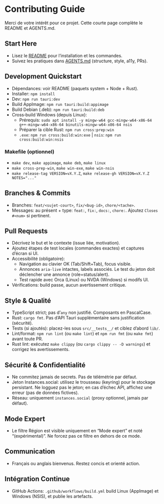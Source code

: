 # Contributing Guide

Merci de votre intérêt pour ce projet. Cette courte page complète le README et AGENTS.md.

## Start Here

- Lisez le [README](./README.md) pour l’installation et les commandes.
- Suivez les pratiques dans [AGENTS.md](./AGENTS.md) (structure, style, a11y, PRs).

## Development Quickstart

- Dépendances: voir README (paquets system + Node + Rust).
- Installer: `npm install`
- Dev: `npm run tauri:dev`
- Build AppImage: `npm run tauri:build:appimage`
- Build Debian (.deb): `npm run tauri:build:deb`
- Cross‑build Windows (depuis Linux):
  - Prérequis: `sudo apt install -y mingw-w64 gcc-mingw-w64-x86-64 g++-mingw-w64-x86-64 binutils-mingw-w64-x86-64 nsis`
  - Préparer la cible Rust: `npm run cross:prep:win`
  - `.exe`: `npm run cross:build:win:exe` | `nsis`: `npm run cross:build:win:nsis`

### Makefile (optionnel)

- `make dev`, `make appimage`, `make deb`, `make linux`
- `make cross-prep-win`, `make win-exe`, `make win-nsis`
- `make release-tag VERSION=vX.Y.Z`, `make release-gh VERSION=vX.Y.Z NOTES="..."`

## Branches & Commits

- Branches: `feat/<sujet-court>`, `fix/<bug-id>`, `chore/<tache>`.
- Messages: au présent + type: `feat:`, `fix:`, `docs:`, `chore:`. Ajoutez `Closes #<num>` si pertinent.

## Pull Requests

- Décrivez le but et le contexte (issue liée, motivation).
- Ajoutez étapes de test locales (commandes exactes) et captures d’écran si UI.
- Accessibilité (obligatoire):
  - Navigation au clavier OK (Tab/Shift+Tab), focus visible.
  - Annonces `aria-live` intactes, labels associés. Le test du jeton doit déclencher une annonce (role=status/alert).
  - Test rapide avec Orca (Linux) ou NVDA (Windows) si modifs UI.
- Vérifications: build passe, aucun avertissement critique.

## Style & Qualité

- TypeScript strict; pas d’`any` non justifié. Composants en PascalCase.
- Rust: `cargo fmt`. Pas d’API Tauri supplémentaire sans justification (sécurité).
- Tests (si ajoutés): placez-les sous `src/__tests__/` et ciblez d’abord `lib/`.
- Lint/format: `npm run lint` (ou `make lint`) et `npm run fmt` (ou `make fmt`) avant toute PR.
- Rust lint: exécutez `make clippy` (ou `cargo clippy -- -D warnings`) et corrigez les avertissements.

## Sécurité & Confidentialité

- Ne commitez jamais de secrets. Pas de télémétrie par défaut.
- Jeton Instances.social: utilisez le trousseau (keyring) pour le stockage persistant. Ne logguez pas le jeton; en cas d’échec API, affichez une erreur (pas de données fictives).
- Réseau: uniquement `instances.social` (proxy optionnel, jamais par défaut).

## Mode Expert

- Le filtre Région est visible uniquement en “Mode expert” et noté “(expérimental)”. Ne forcez pas ce filtre en dehors de ce mode.

## Communication

- Français ou anglais bienvenus. Restez concis et orienté action.

## Intégration Continue

- GitHub Actions: `.github/workflows/build.yml` build Linux (AppImage) et Windows (NSIS), et publie les artefacts.
